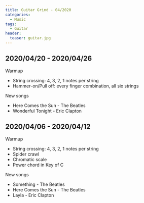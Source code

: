 ```yaml
---
title: Guitar Grind - 04/2020
categories:
  - Music
tags:
  - Guitar
header:
  teaser: guitar.jpg
---
```


## 2020/04/20 - 2020/04/26
Warmup
  - String crossing: 4, 3, 2, 1 notes per string
  - Hammer-on/Pull off: every finger combination, all six strings

New songs
  - Here Comes the Sun - The Beatles
  - Wonderful Tonight  - Eric Clapton

## 2020/04/06 - 2020/04/12
Warmup
 - String crossing: 4, 3, 2, 1 notes per string
 - Spider crawl
 - Chromatic scale
 - Power chord in Key of C

New songs
 - Something - The Beatles
 - Here Comes the Sun - The Beatles
 - Layla - Eric Clapton
